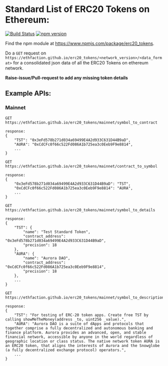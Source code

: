 # Standard List of ERC20 Tokens on Ethereum:
[![Build Status](https://travis-ci.com/ethfaction/erc20_tokens.svg?branch=master)](https://travis-ci.com/ethfaction/erc20_tokens) [![npm version](https://badge.fury.io/js/erc20_tokens.svg)](https://www.npmjs.com/package/erc20_tokens)

Find the npm module at https://www.npmjs.com/package/erc20_tokens.

Do a `GET` request on `https://ethfaction.github.io/erc20_tokens/<network_version>/<data_format>` for a consolidated json data of all the ERC20 Tokens on ethereum network.

**Raise-issue/Pull-request to add any missing token details**

## Example APIs:

### Mainnet
```
GET https://ethfaction.github.io/erc20_tokens/mainnet/symbol_to_contract

response:
{
    "TST": "0x3eFd578b271d034a69499E4A2d933C631D44B9aD",
    "AURA": "0xCdCFc0f66c522Fd086A1b725ea3c0Eeb9F9e8814",
    ...
}
```
```
GET https://ethfaction.github.io/erc20_tokens/mainnet/contract_to_symbol

response:
{
    "0x3eFd578b271d034a69499E4A2d933C631D44B9aD": "TST",
    "0xCdCFc0f66c522Fd086A1b725ea3c0Eeb9F9e8814": "AURA",
    ...
}
```
```
GET https://ethfaction.github.io/erc20_tokens/mainnet/symbol_to_details

response:
{
    "TST": {
        "name": "Test Standard Token",
        "contract_address": "0x3eFd578b271d034a69499E4A2d933C631D44B9aD",
        "precision": 18
    },
    "AURA": {
        "name": "Aurora DAO",
        "contract_address": "0xCdCFc0f66c522Fd086A1b725ea3c0Eeb9F9e8814",
        "precision": 18
    },
    ...
}
```
```
GET https://ethfaction.github.io/erc20_tokens/mainnet/symbol_to_description

response:
{
    "TST": "For testing of ERC-20 token apps. Create free TST by calling showMeTheMoney(address _to, uint256 _value).",
    "AURA": "Aurora DAO is a suite of dApps and protocols that together comprise a fully decentralized and autonomous banking and finance platform. Aurora provides an advanced, open, and stable financial network, accessible by anyone in the world regardless of geographic location or class status. The native network token AURA is an ERC20 token, that aligns the interests of Aurora and the Snowglobe (a fully decentralized exchange protocol) operators.",
    ...
}